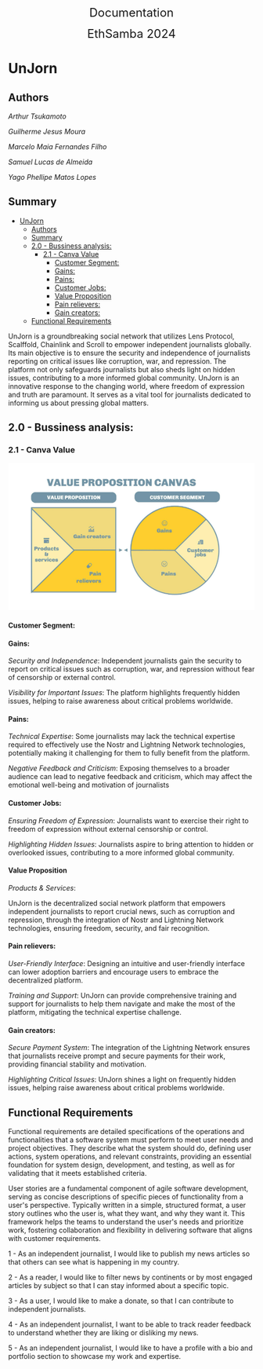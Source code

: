 <p align="center">
  <span style="font-size: 24px;">Documentation</span>
</p>

<p align="center"><span style="font-size: 24px;">EthSamba 2024</span></p>

# UnJorn

## Authors

*Arthur Tsukamoto*

*Guilherme Jesus Moura*

*Marcelo Maia Fernandes Filho*

*Samuel Lucas de Almeida*

*Yago Phellipe Matos Lopes*

## Summary
- [UnJorn](#unjorn)
  - [Authors](#authors)
  - [Summary](#summary)
  - [2.0 - Bussiness analysis:](#20---bussiness-analysis)
    - [2.1 - Canva Value](#21---canva-value)
      - [Customer Segment:](#customer-segment)
      - [Gains:](#gains)
      - [Pains:](#pains)
      - [Customer Jobs:](#customer-jobs)
      - [Value Proposition](#value-proposition)
      - [Pain relievers:](#pain-relievers)
      - [Gain creators:](#gain-creators)
  - [Functional Requirements](#functional-requirements)

UnJorn is a groundbreaking social network that utilizes Lens Protocol, Scalffold, Chainlink and Scroll to empower independent journalists globally. Its main objective is to ensure the security and independence of journalists reporting on critical issues like corruption, war, and repression. The platform not only safeguards journalists but also sheds light on hidden issues, contributing to a more informed global community. UnJorn is an innovative response to the changing world, where freedom of expression and truth are paramount. It serves as a vital tool for journalists dedicated to informing us about pressing global matters.

## 2.0 - Bussiness analysis:

### 2.1 - Canva Value 

![canvas](img/canvas.png)

#### Customer Segment:

#### Gains:

*Security and Independence*: Independent journalists gain the security to report on critical issues such as corruption, war, and repression without fear of censorship or external control.

*Visibility for Important Issues*: The platform highlights frequently hidden issues, helping to raise awareness about critical problems worldwide.

#### Pains:

*Technical Expertise*: Some journalists may lack the technical expertise required to effectively use the Nostr and Lightning Network technologies, potentially making it challenging for them to fully benefit from the platform.

*Negative Feedback and Criticism*: Exposing themselves to a broader audience can lead to negative feedback and criticism, which may affect the emotional well-being and motivation of journalists

#### Customer Jobs:

*Ensuring Freedom of Expression*: Journalists want to exercise their right to freedom of expression without external censorship or control.

*Highlighting Hidden Issues*: Journalists aspire to bring attention to hidden or overlooked issues, contributing to a more informed global community.

#### Value Proposition

*Products & Services*:

UnJorn is the decentralized social network platform that empowers independent journalists to report crucial news, such as corruption and repression, through the integration of Nostr and Lightning Network technologies, ensuring freedom, security, and fair recognition.

#### Pain relievers:

*User-Friendly Interface*: Designing an intuitive and user-friendly interface can lower adoption barriers and encourage users to embrace the decentralized platform.

*Training and Support*: UnJorn can provide comprehensive training and support for journalists to help them navigate and make the most of the platform, mitigating the technical expertise challenge.

#### Gain creators:

*Secure Payment System*: The integration of the Lightning Network ensures that journalists receive prompt and secure payments for their work, providing financial stability and motivation.

*Highlighting Critical Issues*: UnJorn shines a light on frequently hidden issues, helping raise awareness about critical problems worldwide.

## Functional Requirements

Functional requirements are detailed specifications of the operations and functionalities that a software system must perform to meet user needs and project objectives. They describe what the system should do, defining user actions, system operations, and relevant constraints, providing an essential foundation for system design, development, and testing, as well as for validating that it meets established criteria.

User stories are a fundamental component of agile software development, serving as concise descriptions of specific pieces of functionality from a user's perspective. Typically written in a simple, structured format, a user story outlines who the user is, what they want, and why they want it. This framework helps the teams to understand the user's needs and prioritize work, fostering collaboration and flexibility in delivering software that aligns with customer requirements.

1 - As an independent journalist, I would like to publish my news articles so that others can see what is happening in my country.

2 - As a reader, I would like to filter news by continents or by most engaged articles by subject so that I can stay informed about a specific topic.

3 - As a user, I would like to make a donate, so that I can contribute to independent journalists.

4 - As an independent journalist, I want to be able to track reader feedback to understand whether they are liking or disliking my news.

5 - As an independent journalist, I would like to have a profile with a bio and portfolio section to showcase my work and expertise.
